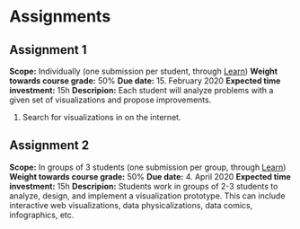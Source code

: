 # Assignments


## Assignment 1

__Scope:__ Individually (one submission per student, through [Learn](https://www.learn.ed.ac.uk))
__Weight towards course grade:__ 50%
__Due date:__ 15. February 2020
__Expected time investment:__ 15h
__Descripion:__ 
Each student will analyze problems with a given set of visualizations and propose improvements. 

1. Search for visualizations in on the internet.

## Assignment 2

__Scope:__ In groups of 3 students (one submission per group, through [Learn](https://www.learn.ed.ac.uk))
__Weight towards course grade:__ 50%
__Due date:__ 4. April 2020
__Expected time investment:__ 15h
__Descripion:__ Students work in groups of 2-3 students to analyze, design, and implement a visualization prototype. This can include interactive web visualizations, data physicalizations, data comics, infographics, etc. 
	
	
